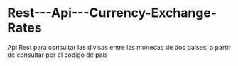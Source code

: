 # Rest---Api---Currency-Exchange-Rates
Api Rest para consultar las divisas entre las monedas de dos paises, a partir de consultar por el codigo de pais
